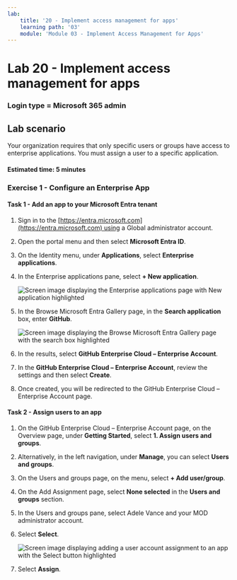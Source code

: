 ```yaml
---
lab:
    title: '20 - Implement access management for apps'
    learning path: '03'
    module: 'Module 03 - Implement Access Management for Apps'
---
```


# Lab 20 - Implement access management for apps

### Login type = Microsoft 365 admin

## Lab scenario

Your organization requires that only specific users or groups have access to enterprise applications. You must assign a user to a specific application.

#### Estimated time: 5 minutes

### Exercise 1 - Configure an Enterprise App

#### Task 1 - Add an app to your Microsoft Entra tenant

1. Sign in to the [https://entra.microsoft.com](https://entra.microsoft.com) using a Global administrator account.

2. Open the portal menu and then select **Microsoft Entra ID**.

3. On the Identity menu, under **Applications**, select **Enterprise applications**.

4. In the Enterprise applications pane, select **+ New application**.

    ![Screen image displaying the Enterprise applications page with New application highlighted](./media/lp3-mod1-new-enterprise-application.png)

5. In the Browse Microsoft Entra Gallery page, in the **Search application** box, enter **GitHub**.

    ![Screen image displaying the Browse Microsoft Entra Gallery page with the search box highlighted](./media/lp3-mod1-azure-ad-gallery-search.png)

6. In the results, select **GitHub Enterprise Cloud – Enterprise Account**.

7. In the **GitHub Enterprise Cloud – Enterprise Account**, review the settings and then select **Create**.

8. Once created, you will be redirected to the GitHub Enterprise Cloud – Enterprise Account page.

#### Task 2 - Assign users to an app

1. On the GitHub Enterprise Cloud – Enterprise Account page, on the Overview page, under **Getting Started**, select **1. Assign users and groups**.

2. Alternatively, in the left navigation, under **Manage**, you can select **Users and groups**.

3. On the Users and groups page, on the menu, select **+ Add user/group**.

4. On the Add Assignment page, select **None selected** in the **Users and groups** section.

5. In the Users and groups pane, select Adele Vance and your MOD administrator account.

6. Select **Select**.

    ![Screen image displaying adding a user account assignment to an app with the Select button highlighted ](./media/lp3-mod1-add-app-assignment.png)

7. Select **Assign**.

